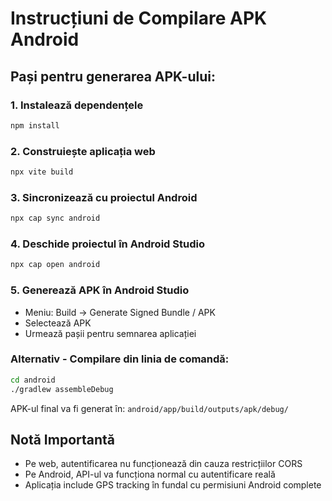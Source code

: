 # Instrucțiuni de Compilare APK Android

## Pași pentru generarea APK-ului:

### 1. Instalează dependențele
```bash
npm install
```

### 2. Construiește aplicația web
```bash
npx vite build
```

### 3. Sincronizează cu proiectul Android
```bash
npx cap sync android
```

### 4. Deschide proiectul în Android Studio
```bash
npx cap open android
```

### 5. Generează APK în Android Studio
- Meniu: Build → Generate Signed Bundle / APK
- Selectează APK
- Urmează pașii pentru semnarea aplicației

### Alternativ - Compilare din linia de comandă:
```bash
cd android
./gradlew assembleDebug
```

APK-ul final va fi generat în: `android/app/build/outputs/apk/debug/`

## Notă Importantă
- Pe web, autentificarea nu funcționează din cauza restricțiilor CORS
- Pe Android, API-ul va funcționa normal cu autentificare reală
- Aplicația include GPS tracking în fundal cu permisiuni Android complete